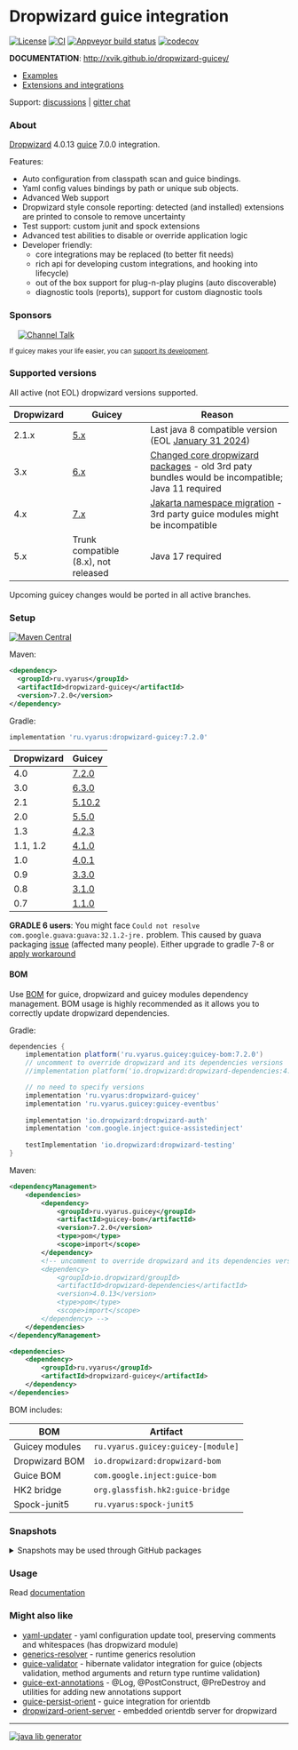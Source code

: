 # Dropwizard guice integration
[![License](https://img.shields.io/badge/license-MIT-blue.svg?style=flat)](http://www.opensource.org/licenses/MIT)
[![CI](https://github.com/xvik/dropwizard-guicey/actions/workflows/CI.yml/badge.svg)](https://github.com/xvik/dropwizard-guicey/actions/workflows/CI.yml)
[![Appveyor build status](https://ci.appveyor.com/api/projects/status/github/xvik/dropwizard-guicey?svg=true&branch=master)](https://ci.appveyor.com/project/xvik/dropwizard-guicey/branch/master)
[![codecov](https://codecov.io/gh/xvik/dropwizard-guicey/branch/master/graph/badge.svg)](https://codecov.io/gh/xvik/dropwizard-guicey)

**DOCUMENTATION**: http://xvik.github.io/dropwizard-guicey/

* [Examples](https://github.com/xvik/dropwizard-guicey/tree/master/examples)
* [Extensions and integrations](https://github.com/xvik/dropwizard-guicey/)

Support: [discussions](https://github.com/xvik/dropwizard-guicey/discussions) | [gitter chat](https://gitter.im/xvik/dropwizard-guicey) 

### About 

[Dropwizard](http://dropwizard.io/) 4.0.13 [guice](https://github.com/google/guice) 7.0.0 integration.

Features:

* Auto configuration from classpath scan and guice bindings.
* Yaml config values bindings by path or unique sub objects.
* Advanced Web support
* Dropwizard style console reporting: detected (and installed) extensions are printed to console to remove uncertainty
* Test support: custom junit and spock extensions
* Advanced test abilities to disable or override application logic
* Developer friendly:
    - core integrations may be replaced (to better fit needs)
    - rich api for developing custom integrations, and hooking into lifecycle)
    - out of the box support for plug-n-play plugins (auto discoverable)
    - diagnostic tools (reports), support for custom diagnostic tools

### Sponsors

&nbsp;&nbsp;&nbsp;&nbsp;[![Channel Talk](dropwizard-guicey/src/doc/docs/img/sponsors/channel2.png)](https://channel.io "Channel Talk")

  
<sup>If guicey makes your life easier, you can [support its development](https://www.patreon.com/guicey).</sup>

### Supported versions

All active (not EOL) dropwizard versions supported. 

Dropwizard | Guicey                                                       | Reason
----------|--------------------------------------------------------------|-------
2.1.x| [5.x](https://github.com/xvik/dropwizard-guicey/tree/dw-2.1) | Last java 8 compatible version (EOL [January 31 2024](https://github.com/dropwizard/dropwizard/discussions/7880))
3.x | [6.x](https://github.com/xvik/dropwizard-guicey/tree/dw-3)   | [Changed core dropwizard packages](https://github.com/dropwizard/dropwizard/blob/release/3.0.x/docs/source/manual/upgrade-notes/upgrade-notes-3_0_x.rst) - old 3rd paty bundles would be incompatible; Java 11 required
4.x | [7.x](https://github.com/xvik/dropwizard-guicey/tree/dw-4)   | [Jakarta namespace migration](https://github.com/dropwizard/dropwizard/blob/release/4.0.x/docs/source/manual/upgrade-notes/upgrade-notes-4_0_x.rst) - 3rd party guice modules might be incompatible
5.x | Trunk compatible (8.x), not released                         | Java 17 required  

Upcoming guicey changes would be ported in all active branches.

### Setup

[![Maven Central](https://img.shields.io/maven-central/v/ru.vyarus/dropwizard-guicey.svg?style=flat)](https://maven-badges.herokuapp.com/maven-central/ru.vyarus/dropwizard-guicey)

Maven:

```xml
<dependency>
  <groupId>ru.vyarus</groupId>
  <artifactId>dropwizard-guicey</artifactId>
  <version>7.2.0</version>
</dependency>
```

Gradle:

```groovy
implementation 'ru.vyarus:dropwizard-guicey:7.2.0'
```

Dropwizard | Guicey
----------|---------
4.0| [7.2.0](http://xvik.github.io/dropwizard-guicey/7.2.0)
3.0| [6.3.0](http://xvik.github.io/dropwizard-guicey/6.3.0)
2.1| [5.10.2](http://xvik.github.io/dropwizard-guicey/5.10.2)
2.0| [5.5.0](http://xvik.github.io/dropwizard-guicey/5.5.0)
1.3| [4.2.3](http://xvik.github.io/dropwizard-guicey/4.2.3)
1.1, 1.2 | [4.1.0](http://xvik.github.io/dropwizard-guicey/4.1.0) 
1.0 | [4.0.1](http://xvik.github.io/dropwizard-guicey/4.0.1)
0.9 | [3.3.0](https://github.com/xvik/dropwizard-guicey/tree/dw-0.9)
0.8 | [3.1.0](https://github.com/xvik/dropwizard-guicey/tree/dw-0.8)
0.7 | [1.1.0](https://github.com/xvik/dropwizard-guicey/tree/dw-0.7)

**GRADLE 6 users**: You might face `Could not resolve com.google.guava:guava:32.1.2-jre.`
problem. This caused by guava packaging [issue](https://github.com/google/guava/issues/6612) (affected many people). 
Either upgrade to gradle 7-8 or [apply workaround](https://github.com/google/guava/issues/6612#issuecomment-1614992368)

#### BOM

Use [BOM](http://xvik.github.io/dropwizard-guicey/latest/extras/bom/) for guice, dropwizard and guicey modules dependency management.
BOM usage is highly recommended as it allows you to correctly update dropwizard dependencies.

Gradle:

```groovy
dependencies {
    implementation platform('ru.vyarus.guicey:guicey-bom:7.2.0')
    // uncomment to override dropwizard and its dependencies versions    
    //implementation platform('io.dropwizard:dropwizard-dependencies:4.0.8')

    // no need to specify versions
    implementation 'ru.vyarus:dropwizard-guicey'
    implementation 'ru.vyarus.guicey:guicey-eventbus'
   
    implementation 'io.dropwizard:dropwizard-auth'
    implementation 'com.google.inject:guice-assistedinject'   
    
    testImplementation 'io.dropwizard:dropwizard-testing'
}
```

Maven:

```xml      
<dependencyManagement>  
    <dependencies>
        <dependency>
            <groupId>ru.vyarus.guicey</groupId>
            <artifactId>guicey-bom</artifactId>
            <version>7.2.0</version>
            <type>pom</type>
            <scope>import</scope>
        </dependency> 
        <!-- uncomment to override dropwizard and its dependencies versions  
        <dependency>
            <groupId>io.dropwizard/groupId>
            <artifactId>dropwizard-dependencies</artifactId>
            <version>4.0.13</version>
            <type>pom</type>
            <scope>import</scope>
        </dependency> -->                 
    </dependencies>
</dependencyManagement>

<dependencies>
    <dependency>
        <groupId>ru.vyarus</groupId>
        <artifactId>dropwizard-guicey</artifactId>
    </dependency>
</dependencies>
```

BOM includes:

BOM           | Artifact
--------------|-------------------------
Guicey modules | `ru.vyarus.guicey:guicey-[module]`
Dropwizard BOM | `io.dropwizard:dropwizard-bom`
Guice BOM | `com.google.inject:guice-bom`
HK2 bridge | `org.glassfish.hk2:guice-bridge`
Spock-junit5 | `ru.vyarus:spock-junit5`


### Snapshots

<details>
      <summary>Snapshots may be used through GitHub packages</summary>

WARNING: Accessing GitHub package requires [GitHub authorization](https://docs.github.com/en/enterprise-cloud@latest/packages/working-with-a-github-packages-registry/working-with-the-gradle-registry#authenticating-to-github-packages)!

Read the [detailed guide](https://blog.vyarus.ru/using-github-packages-in-gradle-and-maven-projects) for token creation

An actual published version could be seen on [package page](https://github.com/xvik/dropwizard-guicey/packages/2340608)
 

For [Gradle](https://docs.github.com/en/enterprise-cloud@latest/packages/working-with-a-github-packages-registry/working-with-the-gradle-registry):

* Add GitHub repository in build.gradle:

    ```groovy
    repositories {
        maven {
            url  = 'https://maven.pkg.github.com/xvik/dropwizard-guicey'
            credentials {
                username = findProperty('gpr.user') ?: System.getenv("USERNAME")
                password = findProperty('gpr.key') ?: System.getenv("TOKEN")
            }
        }
    }
    ```
    
    or in settings.gradle:
    
    ```groovy
    dependencyResolutionManagement {
        repositories {
            mavenCentral()
            maven {
                url  = 'https://maven.pkg.github.com/xvik/dropwizard-guicey'
                credentials {
                    username = settings.ext.find('gpr.user') ?: System.getenv("USERNAME")
                    password = settings.ext.find('gpr.key') ?: System.getenv("TOKEN")
                }
            }
        }
    }
    ```

* In global gradle file `~/.gradle/gradle.properties` add
    ```
    gpr.user=<your github user name>
    gpr.key=<your github password or classic token>
    ```                                            
    (or credentials must be declared in environment: USERNAME/TOKEN (more usable for CI))
    Read [personal access tokens creation guide](https://docs.github.com/en/enterprise-cloud@latest/authentication/keeping-your-account-and-data-secure/managing-your-personal-access-tokens#creating-a-personal-access-token-classic)
    Note that token needs only "package/read" permission
* Use a snapshot version (as usual):
    ```groovy
    dependencies {
        implementation 'ru.vyarus:dropwizard-guicey:8.0.0-SNAPSHOT'
    }
    ```
* If there would be problems loading the latest snapshot, change cache policy:
    ```groovy
    configurations.all {
        resolutionStrategy.cacheChangingModulesFor 0, 'seconds'
    }   
    ```

For [Maven](https://docs.github.com/en/packages/working-with-a-github-packages-registry/working-with-the-apache-maven-registry),

* Add credentials into ~/.m2/settings.xml:
    ```xml
    <settings xmlns="http://maven.apache.org/SETTINGS/1.0.0"
              xmlns:xsi="http://www.w3.org/2001/XMLSchema-instance"
              xsi:schemaLocation="http://maven.apache.org/SETTINGS/1.0.0
                          http://maven.apache.org/xsd/settings-1.0.0.xsd">            
    
        <servers>
            <server>
                <id>github</id>
                <username>USERNAME</username>
                <password>TOKEN</password>
            </server>
        </servers>
    </settings>  
    ```
  (where USERNAME- github username and TOKEN - [classic token with packages:read permission](https://docs.github.com/en/enterprise-cloud@latest/authentication/keeping-your-account-and-data-secure/managing-your-personal-access-tokens#creating-a-personal-access-token-classic))
* Add repository (in project or using profile in settings.xml)
  ```xml
  <repositories>    
    <repository>
          <id>github</id>
          <url>https://maven.pkg.github.com/xvik/dropwizard-guicey</url>
          <snapshots>
              <enabled>true</enabled>
          </snapshots>
      </repository>
  </repositories>
  ```            
  (repository name MUST be the same as declared server)

* Use dependency
    ```xml
    <dependencies>
        <dependency>
            <groupId>ru.vyarus</groupId>
            <artifactId>dropwizard-guicey</artifactId>
            <version>8.0.0-SNAPSHOT</version>
        </dependency>
    </dependencies>
    ```     

</details> 

### Usage

Read [documentation](http://xvik.github.io/dropwizard-guicey/)

### Might also like

* [yaml-updater](https://github.com/xvik/yaml-updater) - yaml configuration update tool, preserving comments and whitespaces (has dropwizard module)
* [generics-resolver](https://github.com/xvik/generics-resolver) - runtime generics resolution
* [guice-validator](https://github.com/xvik/guice-validator) - hibernate validator integration for guice 
(objects validation, method arguments and return type runtime validation)
* [guice-ext-annotations](https://github.com/xvik/guice-ext-annotations) - @Log, @PostConstruct, @PreDestroy and
utilities for adding new annotations support
* [guice-persist-orient](https://github.com/xvik/guice-persist-orient) - guice integration for orientdb
* [dropwizard-orient-server](https://github.com/xvik/dropwizard-orient-server) - embedded orientdb server for dropwizard

---
[![java lib generator](http://img.shields.io/badge/Powered%20by-%20Java%20lib%20generator-green.svg?style=flat-square)](https://github.com/xvik/generator-lib-java)
